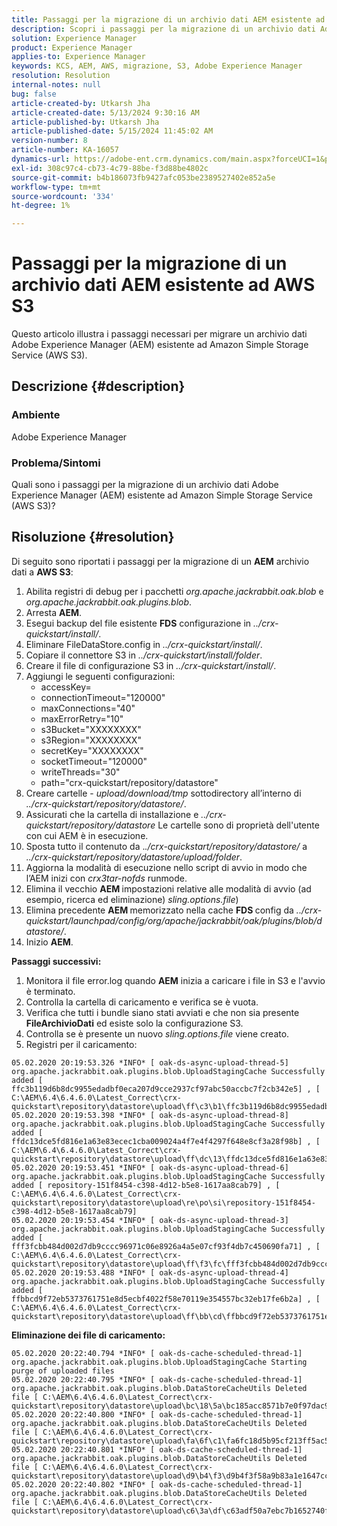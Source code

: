 ```yaml
---
title: Passaggi per la migrazione di un archivio dati AEM esistente ad AWS S3
description: Scopri i passaggi per la migrazione di un archivio dati Adobe Experience Manager esistente ad Amazon Simple Storage Service (AWS S3).
solution: Experience Manager
product: Experience Manager
applies-to: Experience Manager
keywords: KCS, AEM, AWS, migrazione, S3, Adobe Experience Manager
resolution: Resolution
internal-notes: null
bug: false
article-created-by: Utkarsh Jha
article-created-date: 5/13/2024 9:30:16 AM
article-published-by: Utkarsh Jha
article-published-date: 5/15/2024 11:45:02 AM
version-number: 8
article-number: KA-16057
dynamics-url: https://adobe-ent.crm.dynamics.com/main.aspx?forceUCI=1&pagetype=entityrecord&etn=knowledgearticle&id=4e85f866-0b11-ef11-9f8a-6045bd006704
exl-id: 308c97c4-cb73-4c79-88be-f3d88be4802c
source-git-commit: b4b186073fb9427afc053be2389527402e852a5e
workflow-type: tm+mt
source-wordcount: '334'
ht-degree: 1%

---
```


# Passaggi per la migrazione di un archivio dati AEM esistente ad AWS S3


Questo articolo illustra i passaggi necessari per migrare un archivio dati Adobe Experience Manager (AEM) esistente ad Amazon Simple Storage Service (AWS S3).

## Descrizione {#description}


### Ambiente

Adobe Experience Manager



### Problema/Sintomi

Quali sono i passaggi per la migrazione di un archivio dati Adobe Experience Manager (AEM) esistente ad Amazon Simple Storage Service (AWS S3)?


## Risoluzione {#resolution}


Di seguito sono riportati i passaggi per la migrazione di un <b>AEM</b> archivio dati a <b>AWS S3</b>:

1. Abilita registri di debug per i pacchetti *org.apache.jackrabbit.oak.blob* e *org.apache.jackrabbit.oak.plugins.blob*.
2. Arresta <b>AEM</b>.
3. Esegui backup del file esistente <b>FDS</b> configurazione in *../crx-quickstart/install/*.
4. Eliminare FileDataStore.config in *../crx-quickstart/install/*.
5. Copiare il connettore S3 in *../crx-quickstart/install/folder*.
6. Creare il file di configurazione S3 in *../crx-quickstart/install/*.
7. Aggiungi le seguenti configurazioni: 
   - accessKey=
   - connectionTimeout=&quot;120000&quot;
   - maxConnections=&quot;40&quot;
   - maxErrorRetry=&quot;10&quot;
   - s3Bucket=&quot;XXXXXXXX&quot;
   - s3Region=&quot;XXXXXXXX&quot;
   - secretKey=&quot;XXXXXXXX&quot;
   - socketTimeout=&quot;120000&quot;
   - writeThreads=&quot;30&quot;
   - path=&quot;crx-quickstart/repository/datastore&quot;
8. Creare cartelle - *upload/download/tmp* sottodirectory all’interno di *../crx-quickstart/repository/datastore/*.
9. Assicurati che la cartella di installazione e *../crx-quickstart/repository/datastore* Le cartelle sono di proprietà dell&#39;utente con cui AEM è in esecuzione.
10. Sposta tutto il contenuto da .*./crx-quickstart/repository/datastore/* a *../crx-quickstart/repository/datastore/upload/folder*.
11. Aggiorna la modalità di esecuzione nello script di avvio in modo che l’AEM inizi con *crx3tar-nofds* runmode.
12. Elimina il vecchio <b>AEM </b>impostazioni relative alle modalità di avvio (ad esempio, ricerca ed eliminazione) *sling.options.file*)
13. Elimina precedente <b>AEM </b>memorizzato nella cache <b>FDS </b>config da *../crx-quickstart/launchpad/config/org/apache/jackrabbit/oak/plugins/blob/datastore/*.
14. Inizio <b>AEM</b>.


<b>Passaggi successivi:</b>

1. Monitora il file error.log quando <b>AEM</b> inizia a caricare i file in S3 e l&#39;avvio è terminato.
2. Controlla la cartella di caricamento e verifica se è vuota.
3. Verifica che tutti i bundle siano stati avviati e che non sia presente <b>FileArchivioDati</b> ed esiste solo la configurazione S3.
4. Controlla se è presente un nuovo *sling.options.file* viene creato.
5. Registri per il caricamento:





```
05.02.2020 20:19:53.326 *INFO* [ oak-ds-async-upload-thread-5]  org.apache.jackrabbit.oak.plugins.blob.UploadStagingCache Successfully added [ ffc3b119d6b8dc9955edadbf0eca207d9cce2937cf97abc50accbc7f2cb342e5] , [ C:\AEM\6.4\6.4.6.0\Latest_Correct\crx-quickstart\repository\datastore\upload\ff\c3\b1\ffc3b119d6b8dc9955edadbf0eca207d9cce2937cf97abc50accbc7f2cb342e5] 
05.02.2020 20:19:53.398 *INFO* [ oak-ds-async-upload-thread-8]  org.apache.jackrabbit.oak.plugins.blob.UploadStagingCache Successfully added [ ffdc13dce5fd816e1a63e83ecec1cba009024a4f7e4f4297f648e8cf3a28f98b] , [ C:\AEM\6.4\6.4.6.0\Latest_Correct\crx-quickstart\repository\datastore\upload\ff\dc\13\ffdc13dce5fd816e1a63e83ecec1cba009024a4f7e4f4297f648e8cf3a28f98b] 
05.02.2020 20:19:53.451 *INFO* [ oak-ds-async-upload-thread-6]  org.apache.jackrabbit.oak.plugins.blob.UploadStagingCache Successfully added [ repository-151f8454-c398-4d12-b5e8-1617aa8cab79] , [ C:\AEM\6.4\6.4.6.0\Latest_Correct\crx-quickstart\repository\datastore\upload\re\po\si\repository-151f8454-c398-4d12-b5e8-1617aa8cab79] 
05.02.2020 20:19:53.454 *INFO* [ oak-ds-async-upload-thread-3]  org.apache.jackrabbit.oak.plugins.blob.UploadStagingCache Successfully added [ fff3fcbb484d002d7db9cccc96971c06e8926a4a5e07cf93f4db7c450690fa71] , [ C:\AEM\6.4\6.4.6.0\Latest_Correct\crx-quickstart\repository\datastore\upload\ff\f3\fc\fff3fcbb484d002d7db9cccc96971c06e8926a4a5e07cf93f4db7c450690fa71] 
05.02.2020 20:19:53.488 *INFO* [ oak-ds-async-upload-thread-4]  org.apache.jackrabbit.oak.plugins.blob.UploadStagingCache Successfully added [ ffbbcd9f72eb5373761751e8d5ecbf4022f58e70119e354557bc32eb17fe6b2a] , [ C:\AEM\6.4\6.4.6.0\Latest_Correct\crx-quickstart\repository\datastore\upload\ff\bb\cd\ffbbcd9f72eb5373761751e8d5ecbf4022f58e70119e354557bc32eb17fe6b2a]
```


<b>Eliminazione dei file di caricamento:</b>




```
05.02.2020 20:22:40.794 *INFO* [ oak-ds-cache-scheduled-thread-1]  org.apache.jackrabbit.oak.plugins.blob.UploadStagingCache Starting purge of uploaded files
05.02.2020 20:22:40.795 *INFO* [ oak-ds-cache-scheduled-thread-1]  org.apache.jackrabbit.oak.plugins.blob.DataStoreCacheUtils Deleted file [ C:\AEM\6.4\6.4.6.0\Latest_Correct\crx-quickstart\repository\datastore\upload\bc\18\5a\bc185acc8571b7e0f97dac92b0285fe248004909c3d8264e03cfb2a8101bada6] 
05.02.2020 20:22:40.800 *INFO* [ oak-ds-cache-scheduled-thread-1]  org.apache.jackrabbit.oak.plugins.blob.DataStoreCacheUtils Deleted file [ C:\AEM\6.4\6.4.6.0\Latest_Correct\crx-quickstart\repository\datastore\upload\fa\6f\c1\fa6fc18d5b95cf213ff5ac5d9eb0fed7c61310ac2c373ca2cbf187844bf39c24] 
05.02.2020 20:22:40.801 *INFO* [ oak-ds-cache-scheduled-thread-1]  org.apache.jackrabbit.oak.plugins.blob.DataStoreCacheUtils Deleted file [ C:\AEM\6.4\6.4.6.0\Latest_Correct\crx-quickstart\repository\datastore\upload\d9\b4\f3\d9b4f3f58a9b83a1e1647cc23b77d672836171afdccbbbd8726f480b741a4c2e] 
05.02.2020 20:22:40.802 *INFO* [ oak-ds-cache-scheduled-thread-1]  org.apache.jackrabbit.oak.plugins.blob.DataStoreCacheUtils Deleted file [ C:\AEM\6.4\6.4.6.0\Latest_Correct\crx-quickstart\repository\datastore\upload\c6\3a\df\c63adf50a7ebc7b1652740fb8be9b72f5b76d22477f0d411becab2f8eeceb70b]
```
